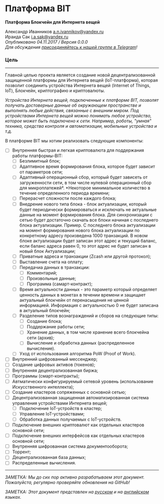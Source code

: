 # Платформа BIT ################################################################

**Платформа Блокчейн для Интернета вещей**

Александр Иванников a.n.ivannikov@yandex.ru  
Ираида Сак i.a.sak@yandex.ru  
*Опубликовано 04.11.2017 / Версия 0.0.0*  
*Для обсуждения [присоединяйтесь к нашей группе в Telegram](https://t.me/bit-platform)!*

### Цель #######################################################################

--------------------------------------------------------------------------------

Главной целью проекта является создание новой децентрализованной защищенной платформы для Интернета вещей (IoT-платформа), которая позволит соединить устройства Интернета вещей (Internet of Things, IoT), Блокчейн, криптографию и криптовалюты. 

*Устройства Интернета вещей, подключенные к платформе BIT, позволят получать достоверные данные об окружающем пространстве и выполнять любые действия, связанные с внешним миром. Под устройствами Интернета вещей можно понимать любое устройство, которое может быть подключено к сети. Например, роботы, "умная" техника, средства контроля и автоматизации, мобильные устройства и т.д.*

В платформе BIT мы хотим реализовать следующие компоненты:  
  - [ ] Внутренняя быстрая и легкая криптовалюта для поддержания работы платформы-BIT:
    - [ ] Безлимитный блок;
    - [ ] Адаптивное время формирования блока, которое будет зависит от параметров сети;
    - [ ] Адаптивный операционный сбор, который будет зависеть от загруженности сети, в том числе нулевой операционный сбор для микроплатежей*. *Некоторое минимальное количество в течение определенного периода времени;
    - [ ] Перерасчет сложности после каждого блока;
    - [ ] Внедрение нового типа блока - блок актуализации, который будет периодически формироваться и исключать не актуальные данные на момент формирования блока. Для синхронизации с сетью будет достаточно скачать все блоки начиная с последнего блока актуализации. Пример. С последнего блока актуализации на момент формирования нового блока актуализации по конкретному адресу произведена 1000 транзакций. В новом блоке актуализации будет записан этот адрес и текущий баланс, если баланс адреса равен 0, то этот адрес не будет записан в новый блок Актуализации;
    - [ ] Приватные адреса и транзакции (Zcash или другой протокол);
    - [ ] Выставление счета на оплату;
    - [ ] Передачиа данных в транзакции: 
      - [ ] Комментарий;
      - [ ] Произвольные данные;
      - [ ] Программа (самарт-контракт);
    - [ ] Время актуальности данных - это параметр который определяет ценность данных в монетах в течении времени и защищает актуальный блокчейн от перенасыщения не ценной информацией. Информация с актуальностью 0 не будет записана в актуальный блокчейн;
    - [ ] Разделение типов вознаграждений и сборов на следующие типы:
      - [ ] Создание блока;
      - [ ] Поддержание работы сети;
      - [ ] Хранение данных, в том числе хранение всего блокчейна сети (архив);
      - [ ] Вычисление и обработка данных (распределенное вычисление).
    - [ ] Уход от использования алгоритма PoW (Proof of Work).
  - [ ] Внутренний шифрованный мессенджер;
  - [ ] Создание цифровых активов (токенов);
  - [ ] Внутренняя децентрализованная биржа;
  - [ ] Программы (смарт-контракты);
  - [ ] Автматически конфигурируемый сетевой уровень (использование Искусственного интеллекта);
  - [ ] Создание кластеров сопряженных с основной сетью;
  - [ ] Децентрализованная защищенная автоматизированная система управления устройствами Интернета вещей;
    - [ ] Подключение IoT-устройств в кластер;
    - [ ] Управление IoT-устройствами;
    - [ ] Обработка данных получаемых с IoT-устройств.
  - [ ] Подключение внешних криптовалют как отдельных кластеров основной сети;
  - [ ] Подключение внешних интерфейсов как отдельных кластеров основной сети;
  - [ ] Внутренняя шифрованная система документооборота;
  - [ ] Торрент;
  - [ ] Децентрализованная база данных;
  - [ ] Распределенные вычисления. 

--------------------------------------------------------------------------------

*ЗАМЕТКА: Мы до сих пор активно разрабатываем этот документ. Пожалуйста, регулярно проверяйте обновления на GitHub!*

*ЗАМЕТКА: Этот документ представлен на [русском](PURPOSE_RU.md "PURPOSE_RU.md") и на [английском](PURPOSE.md "PURPOSE.md") языках.*
